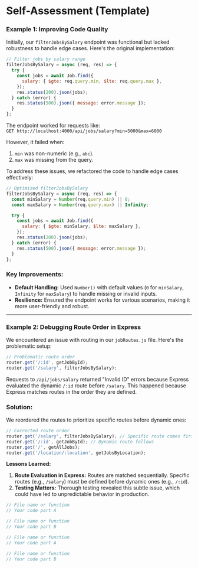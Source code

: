 # Self-Assessment (Template)

### Example 1: Improving Code Quality

Initially, our `filterJobsBySalary` endpoint was functional but lacked robustness to handle edge cases. Here's the original implementation:  

```javascript
// Filter jobs by salary range
filterJobsBySalary = async (req, res) => {
  try {
    const jobs = await Job.find({
      salary: { $gte: req.query.min, $lte: req.query.max },
    });
    res.status(200).json(jobs);
  } catch (error) {
    res.status(500).json({ message: error.message });
  }
};
```
 
The endpoint worked for requests like:  
`GET http://localhost:4000/api/jobs/salary?min=5000&max=6000`  

However, it failed when:
1. `min` was non-numeric (e.g., `abc`).  
2. `max` was missing from the query.  

To address these issues, we refactored the code to handle edge cases effectively:  

```javascript
// Optimized filterJobsBySalary
filterJobsBySalary = async (req, res) => {
  const minSalary = Number(req.query.min) || 0;
  const maxSalary = Number(req.query.max) || Infinity;

  try {
    const jobs = await Job.find({
      salary: { $gte: minSalary, $lte: maxSalary },
    });
    res.status(200).json(jobs);
  } catch (error) {
    res.status(500).json({ message: error.message });
  }
};
```

### Key Improvements:
- **Default Handling:** Used `Number()` with default values (`0` for `minSalary`, `Infinity` for `maxSalary`) to handle missing or invalid inputs.
- **Resilience:** Ensured the endpoint works for various scenarios, making it more user-friendly and robust.

---

### Example 2: Debugging Route Order in Express

We encountered an issue with routing in our `jobRoutes.js` file. Here's the problematic setup:  

```javascript
// Problematic route order
router.get('/:id', getJobById);
router.get('/salary', filterJobsBySalary);
```

Requests to `/api/jobs/salary` returned "Invalid ID" errors because Express evaluated the dynamic `/:id` route before `/salary`. This happened because Express matches routes in the order they are defined.  

### Solution:
We reordered the routes to prioritize specific routes before dynamic ones:  

```javascript
// Corrected route order
router.get('/salary', filterJobsBySalary); // Specific route comes first
router.get('/:id', getJobById); // Dynamic route follows
router.get('/', getAllJobs);
router.get('/location/:location', getJobsByLocation);
```

**Lessons Learned:**

1. **Route Evaluation in Express:** Routes are matched sequentially. Specific routes (e.g., `/salary`) must be defined before dynamic ones (e.g., `/:id`).  
2. **Testing Matters:** Thorough testing revealed this subtle issue, which could have led to unpredictable behavior in production.  



```js
// File name or function
// Your code part A
```

```js
// File name or function
// Your code part B
```

```js
// File name or function
// Your code part A
```

```js
// File name or function
// Your code part B
```
